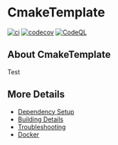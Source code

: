 # CmakeTemplate

[![ci](https://github.com/Carl2/CmakeTemplate/actions/workflows/ci.yml/badge.svg)](https://github.com/Carl2/CmakeTemplate/actions/workflows/ci.yml)
[![codecov](https://codecov.io/gh/Carl2/CmakeTemplate/branch/main/graph/badge.svg)](https://codecov.io/gh/Carl2/CmakeTemplate)
[![CodeQL](https://github.com/Carl2/CmakeTemplate/actions/workflows/codeql-analysis.yml/badge.svg)](https://github.com/Carl2/CmakeTemplate/actions/workflows/codeql-analysis.yml)

## About CmakeTemplate
Test


## More Details

 * [Dependency Setup](README_dependencies.md)
 * [Building Details](README_building.md)
 * [Troubleshooting](README_troubleshooting.md)
 * [Docker](README_docker.md)
